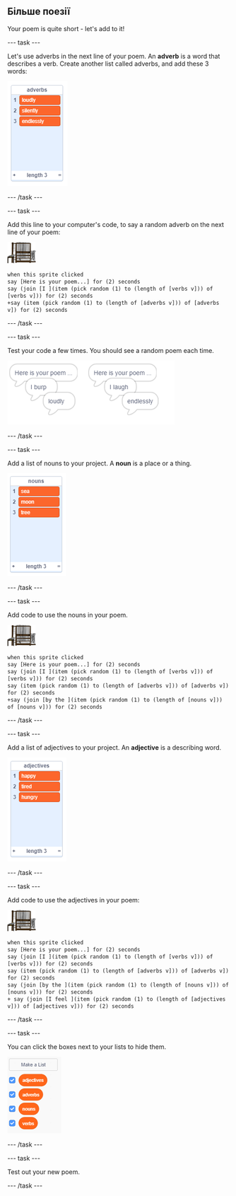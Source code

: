 ## Більше поезії

Your poem is quite short - let's add to it!

\--- task \---

Let's use adverbs in the next line of your poem. An **adverb** is a word that describes a verb. Create another list called adverbs, and add these 3 words:

![list with the words loudly, silently, endlessle](images/poetry-adverbs.png)

\--- /task \---

\--- task \---

Add this line to your computer's code, to say a random adverb on the next line of your poem:

![computer sprite](images/computer-sprite.png)

```blocks3
when this sprite clicked
say [Here is your poem...] for (2) seconds
say (join [I ](item (pick random (1) to (length of [verbs v])) of [verbs v])) for (2) seconds
+say (item (pick random (1) to (length of [adverbs v])) of [adverbs v]) for (2) seconds
```

\--- /task \---

\--- task \---

Test your code a few times. You should see a random poem each time.

![random speech bubbles with adverbs](images/poetry-adverb-test.png)

\--- /task \---

\--- task \---

Add a list of nouns to your project. A **noun** is a place or a thing.

![a list of nouns with the words sea, moon, tree](images/poetry-nouns.png)

\--- /task \---

\--- task \---

Add code to use the nouns in your poem.

![computer sprite](images/computer-sprite.png)

```blocks3
when this sprite clicked
say [Here is your poem...] for (2) seconds
say (join [I ](item (pick random (1) to (length of [verbs v])) of [verbs v])) for (2) seconds
say (item (pick random (1) to (length of [adverbs v])) of [adverbs v]) for (2) seconds
+say (join [by the ](item (pick random (1) to (length of [nouns v])) of [nouns v])) for (2) seconds
```

\--- /task \---

\--- task \---

Add a list of adjectives to your project. An **adjective** is a describing word.

![a list of adjective words happy, tired, hungry](images/poetry-adjectives.png)

\--- /task \---

\--- task \---

Add code to use the adjectives in your poem:

![computer sprite](images/computer-sprite.png)

```blocks3
when this sprite clicked
say [Here is your poem...] for (2) seconds
say (join [I ](item (pick random (1) to (length of [verbs v])) of [verbs v])) for (2) seconds
say (item (pick random (1) to (length of [adverbs v])) of [adverbs v]) for (2) seconds
say (join [by the ](item (pick random (1) to (length of [nouns v])) of [nouns v])) for (2) seconds
+ say (join [I feel ](item (pick random (1) to (length of [adjectives v])) of [adjectives v])) for (2) seconds
```

\--- /task \---

\--- task \---

You can click the boxes next to your lists to hide them.

![list variables with the tick boxes selected](images/poetry-lists-tick.png)

\--- /task \---

\--- task \---

Test out your new poem.

\--- /task \---
